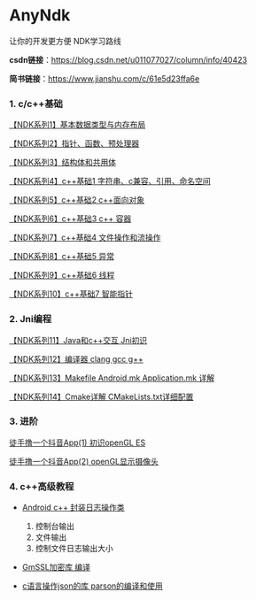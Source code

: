 # AnyNdk

让你的开发更方便  NDK学习路线

**csdn链接**：https://blog.csdn.net/u011077027/column/info/40423

**简书链接**：https://www.jianshu.com/c/61e5d23ffa6e

### 1. c/c++基础

[【NDK系列1】基本数据类型与内存布局](csdn/NDK系列1_基本数据类型与内存布局.md)

[【NDK系列2】指针、函数、预处理器](csdn/NDK系列2_指针、函数、预处理器.md)

[【NDK系列3】结构体和共用体](csdn/NDK系列3_结构体和共用体.md)

[【NDK系列4】c++基础1 字符串、c兼容、引用、命名空间](csdn/NDK系列4_c++基础1.md)

[【NDK系列5】c++基础2 c++面向对象](csdn/NDK系列5_c++基础2.md)

[【NDK系列6】c++基础3 c++ 容器](csdn/NDK系列6_c++基础3_容器.md)

[【NDK系列7】c++基础4 文件操作和流操作](csdn/NDK系列7_c++基础3_文件与流操作.md)

[【NDK系列8】c++基础5 异常](csdn/NDK系列8_c++基础3_异常.md)

[【NDK系列9】c++基础6 线程](csdn/NDK系列9_c++线程.md)

[【NDK系列10】c++基础7 智能指针](csdn/NDK系列10_c++智能指针.md)

### 2. Jni编程

[【NDK系列11】Java和c++交互 Jni初识](csdn/NDK系列11_Java和c++交互.md)

[【NDK系列12】编译器 clang gcc g++](csdn/NDK系列12_编译器_clang_gcc.md)

[【NDK系列13】Makefile Android.mk Application.mk 详解](csdn/NDK系列13_Makefile.md)

[【NDK系列14】Cmake详解 CMakeLists.txt详细配置](csdn/NDK系列14_Cmake详解.md)


### 3. 进阶

[徒手撸一个抖音App(1) 初识openGL ES](csdn/opengl/opengl系列1_初识openGL.md)

[徒手撸一个抖音App(2) openGL显示摄像头](csdn/opengl/opengl系列1_opengl显示摄像头.md)





### 4. c++高级教程

- [Android c++ 封装日志操作类  ](csdn/high/封装c++日志类.md)
  1. 控制台输出
  2. 文件输出
  3. 控制文件日志输出大小

- [GmSSL加密库 编译](csdn/high/GmSSL编译.md)

- [c语言操作json的库 parson的编译和使用](https://github.com/kgabis/parson)











